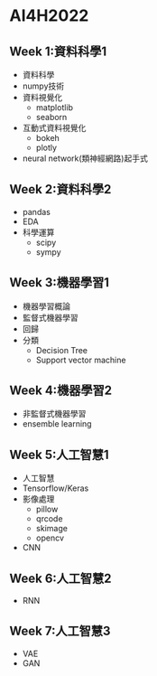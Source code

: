 # AI4H2022
## Week 1:資料科學1
- 資料科學
- numpy技術
- 資料視覺化
  - matplotlib
  - seaborn
- 互動式資料視覺化
  - bokeh
  - plotly 
- neural network(類神經網路)起手式

## Week 2:資料科學2
- pandas
- EDA
- 科學運算
  - scipy
  - sympy 
## Week 3:機器學習1
- 機器學習概論
- 監督式機器學習
- 回歸
- 分類
  - Decision Tree
  - Support vector machine 
## Week 4:機器學習2
- 非監督式機器學習
- ensemble learning

## Week 5:人工智慧1
- 人工智慧
- Tensorflow/Keras
- 影像處理
  - pillow 
  - qrcode
  - skimage
  - opencv
- CNN

## Week 6:人工智慧2
- RNN
## Week 7:人工智慧3
- VAE
- GAN
